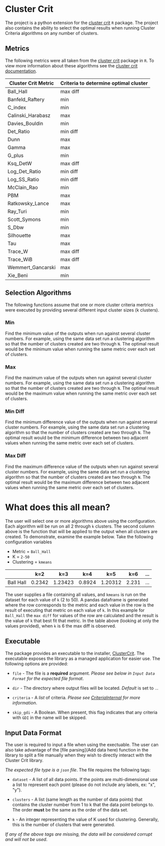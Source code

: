 # Cluster Crit

The project is a python extension for the [cluster crit](https://cran.r-project.org/web/packages/clusterCrit/index.html) `R` package. The project also contains the ability to select the optimal results when running Cluster Criteria algorithms on any number of clusters. 

## Metrics

The following metrics were all taken from the [cluster crit](https://cran.r-project.org/web/packages/clusterCrit/index.html) package in `R`. To view more information about these algorithms see the [cluster crit documentation](https://github.com/barbacbd/ClusterCrit/blob/main/clusterCrit.pdf). 

| Cluster Crit Metric | Criteria to determine optimal cluster |
| ------------------- | ------------------------------------- |
| Ball_Hall | max diff |
| Banfeld_Raftery | min |
| C_index | min |
| Calinski_Harabasz | max |
| Davies_Bouldin | min |
| Det_Ratio | min diff |
| Dunn | max |
| Gamma | max |
| G_plus | min |
| Ksq_DetW | max diff |
| Log_Det_Ratio | min diff |
| Log_SS_Ratio | min diff |
| McClain_Rao | min |
| PBM | max |
| Ratkowsky_Lance | max |
| Ray_Turi | min |
| Scott_Symons | min |
| S_Dbw | min |
| Silhouette | max |
| Tau | max |
| Trace_W | max diff |
| Trace_WiB | max diff |
| Wemmert_Gancarski | max |
| Xie_Beni | min |

## Selection Algorithms

The following functions assume that one or more cluster criteria mertrics were executed by providing several different input cluster sizes (k clusters). 

### Min

Find the minimum value of the outputs when run against several cluster numbers. For example, using the same data set run a clustering algorithm so that the number of clusters created are two through `N`.
The optimal result would be the minimum value when running the same metric over each set of clusters.

### Max

Find the maximum value of the outputs when run against several cluster numbers. For example, using the same data set run a clustering algorithm so that the number of clusters created are two through `N`.
The optimal result would be the maximum value when running the same metric over each set of clusters.

### Min Diff

Find the minimum difference value of the outputs when run against several cluster numbers. For example, using the same data set run a clustering algorithm so that the number of clusters created are two through `N`. The optimal result would be the minimum difference between two adjacent values when running the same metric over each set of clusters.

### Max Diff

Find the maximum difference value of the outputs when run against several cluster numbers. For example, using the same data set run a clustering algorithm so that the number of clusters created are two through `N`. The optimal result would be the maximum difference between two adjacent values when running the same metric over each set of clusters.


# What does this all mean?

The user will select one or more algorithms above using the configuration. Each algorithm will be run on all 2 through `k` clusters. The second column above is the function that will be applied to the output when all clusters are created. To demonstrate, examine the example below. Take the following configuration variables 

- Metric = `Ball_Hall`
- K = `2-50`
- Clustering = `kmeans`

|    | k=2 | k=3 | k=4 | k=5 | k=6 | ... |
| -- | --- | --- | --- | --- | --- | --- |
| Ball Hall | 0.2342 | 1.23423 | 0.8924 | 1.20312 | 2.231 | ... |

The user supplies a file containing all values, and `kmeans` is run on the dataset for each value of `k` (2 to 50). A pandas dataframe is generated where the row corresponds to the metric and each value in the row is the result of executing that metric on each value of `k`. In this example for `Ball_Hall` the `max diff` for values of the row are calculated and the result is the value of `k` that best fit that metric.  In the table above (looking at only the values provided), when `k` is 6 the max diff is observed.


## Executable

The package provides an executable to the installer, [ClusterCrit](https://github.com/barbacbd/ClusterCrit/blob/main/cluster_crit/__main__.py). The executable exposes the library as a managed application for easier use. The following options are provided:

- `file` - The file is a **required** argument. _Please see below in `Input Data Format` for the expected file format_.

- `dir` - The directory where output files will be located. _Default_ is set to `.`.

- `criteria` - A _list_ of criteria. _Please see [CriteriaInternal](https://github.com/barbacbd/ClusterCrit/blob/main/cluster_crit/criteria.py#L27) for more information_.

- `skip_gdi` - A Boolean. When present, this flag indicates that any criteria with `GDI` in the name will be skipped.


## Input Data Format

The user is required to input a file when using the exectuable. The user can also take advantage of the [file parsing](Add data here) function in the library to split a file manually when they wish to directly interact with the Cluster Crit library.

_The expected file type is a `json` file_. The file requires the following tags:

- `dataset` - A list of all data points. If the points are multi-dimensional use a list to represent each point (please do not include any labels, ex: "x", "y").

- `clusters` - A list (same length as the number of data points) that contains the cluster number from 1 to k that the data point belongs to. The order **must** be the same as the order of the data set.

- `k` - An integer representing the value of K used for clustering. Generally, this is the number of clusters that were generated.


_If any of the above tags are missing, the data will be considered corrupt and will not be used_.
